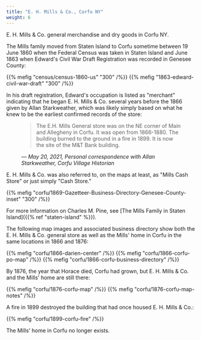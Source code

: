 ```yaml
---
title: "E. H. Mills & Co., Corfu NY"
weight: 6
---
```


E. H. Mills & Co. general merchandise and dry goods in Corfu NY.

<!--more-->

The Mills family moved from Staten Island to Corfu sometime between 19 June 1860 when the Federal Census was taken in Staten Island and June 1863 when Edward's Civil War Draft Registration was recorded in Genesee County:

<div class="gallery">
{{% mefig "census/census-1860-us" "300" /%}}
{{% mefig "1863-edward-civil-war-draft" "300" /%}}
</div>

In his draft registration, Edward's occupation is listed as "merchant" indicating that he began E. H. Mills & Co. several years before the 1866 given by Allan Starkweather, which was likely simply based on what he knew to be the earliest confirmed records of the store:

<figure>
<blockquote>
The E.H. Mills General store was on the NE corner of Main and Allegheny in Corfu.  It was open from 1866-1880. The building burned to the ground in a fire in 1899.  It is now the site of the M&T Bank building.
</blockquote>
<figcaption>
— <cite>May 20, 2021, Personal correspondence with Allan Starkweather, Corfu Village Historian</cite>
</figcaption>
</figure>

E. H. Mills & Co. was also referred to, on the maps at least, as "Mills Cash Store" or just simply "Cash Store."

{{% mefig "corfu/1869-Gazetteer-Business-Directory-Genesee-County-inset" "300" /%}}

For more information on Charles M. Pine, see [The Mills Family in Staten Island]({{% ref "staten-island" %}}).

The following map images and associated business directory show both the E. H. Mills & Co. general store as well as the Mills' home in Corfu in the same locations in 1866 and 1876:

{{% mefig "corfu/1866-darien-center" /%}}
{{% mefig "corfu/1866-corfu-po-map" /%}}
{{% mefig "corfu/1866-corfu-business-directory"  /%}}

By 1876, the year that Horace died, Corfu had grown, but E. H. Mills & Co. and the Mills' home are still there:

{{% mefig "corfu/1876-corfu-map"  /%}}
{{% mefig "corfu/1876-corfu-map-notes" /%}}

A fire in 1899 destroyed the building that had once housed E. H. Mills & Co.:

{{% mefig "corfu/1899-corfu-fire" /%}}

The Mills' home in Corfu no longer exists.
